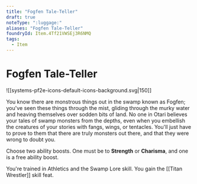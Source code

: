 ```yaml
---
title: "Fogfen Tale-Teller"
draft: true
noteType: ":luggage:"
aliases: "Fogfen Tale-Teller"
foundryId: Item.4Tf21VWSEj3R6NMQ
tags:
  - Item
---
```


# Fogfen Tale-Teller
![[systems-pf2e-icons-default-icons-background.svg|150]]

You know there are monstrous things out in the swamp known as Fogfen; you've seen these things through the mist, gliding through the murky water and heaving themselves over sodden bits of land. No one in Otari believes your tales of swamp monsters from the depths, even when you embellish the creatures of your stories with fangs, wings, or tentacles. You'll just have to prove to them that there are truly monsters out there, and that they were wrong to doubt you.

Choose two ability boosts. One must be to **Strength** or **Charisma**, and one is a free ability boost.

You're trained in Athletics and the Swamp Lore skill. You gain the [[Titan Wrestler]] skill feat.
